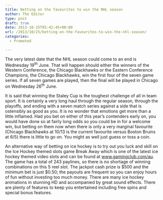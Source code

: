 ```yaml
---
title: Betting on the favourites to win the NHL season
author: The Editor
type: post
draft: true
date: 2013-10-25T05:42:45+00:00
url: /2013/10/25/betting-on-the-favourites-to-win-the-nhl-season/
categories:
  - Promoted

---
```

The very latest date that the NHL season could come to an end is Wednesday 19<sup>th</sup> June. That will happen should either the winners of the Western Conference, the Chicago Blackhawks or the Eastern Conference Champions, the Chicago Blackhawks, win the first four of the seven game series. If all seven games are played, then the final will be played in Chicago on Wednesday 26<sup>th</sup> June.

It is said that winning the Staley Cup is the toughest challenge of all in team sport. It is certainly a very long haul through the regular season, through the playoffs, and ending with a seven match series against a side that is ostensibly as good as you. It is no wonder that emotions get more than a little inflamed. Had you bet on either of this year’s contenders early on, you would have done so at fairly long odds so you could be in for a welcome win, but betting on them now when there is only a very marginal favourite (Chicago Blackhawks at 10/13 is the current favourite versus Boston Bruins at 6/5) there is little to go on. You might as well just guess or toss a coin.

An alternative way of betting on ice hockey is to try out you luck and skill on the Ice Hockey themed slots game Break Away which is one of the latest ice hockey themed video slots and can be found at <a href="http://www.gamingclub.com/au" target="_blank">www.gamingclub.com/au</a>. The game has a total of 243 paylines, so there is no shortage of winning combinations on this 5 reel slot. The jackpot cash prize is $500 and the minimum bet is just $0.50; the payouts are frequent so you can enjoy hours of fun without investing too much money. There are many ice hockey animations in stunning HD and accompanied by great sound effects. There are plenty of features to keep you entertained including free spins and special bonus features.